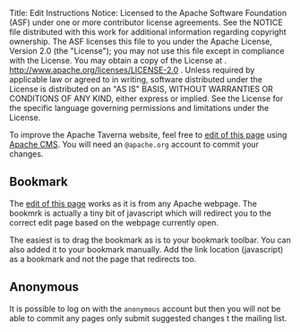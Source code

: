 Title:     Edit Instructions
Notice:    Licensed to the Apache Software Foundation (ASF) under one
           or more contributor license agreements.  See the NOTICE file
           distributed with this work for additional information
           regarding copyright ownership.  The ASF licenses this file
           to you under the Apache License, Version 2.0 (the
           "License"); you may not use this file except in compliance
           with the License.  You may obtain a copy of the License at
           .
             http://www.apache.org/licenses/LICENSE-2.0
           .
           Unless required by applicable law or agreed to in writing,
           software distributed under the License is distributed on an
           "AS IS" BASIS, WITHOUT WARRANTIES OR CONDITIONS OF ANY
           KIND, either express or implied.  See the License for the
           specific language governing permissions and limitations
           under the License.

To improve the Apache Taverna website, feel free to 
<a href="javascript:void(location.href='https://cms.apache.org/redirect?uri='+escape(location.href))">
edit of this page</a> using <a href="http://www.apache.org/dev/cmsref.html">Apache CMS</a>. 
You will need an <code>@apache.org</code> account to commit your changes.


Bookmark
--------
The <a href="javascript:void(location.href='https://cms.apache.org/redirect?uri='+escape(location.href))">
edit of this page</a> works as it is from any Apache webpage. 
The bookmrk is actually a tiny bit of javascript which will redirect you to the correct edit page based on the webpage currently open.

The easiest is to drag the bookmark as is to your bookmark toolbar. You can also added it to your bookmark manually. 
Add the link location (javascript) as a bookmark and not the page that redirects too.

Anonymous
---------
It is possible to log on with the <code>anonymous</code> account but then you will not be able to commit any pages 
only submit suggested changes t the mailing list.